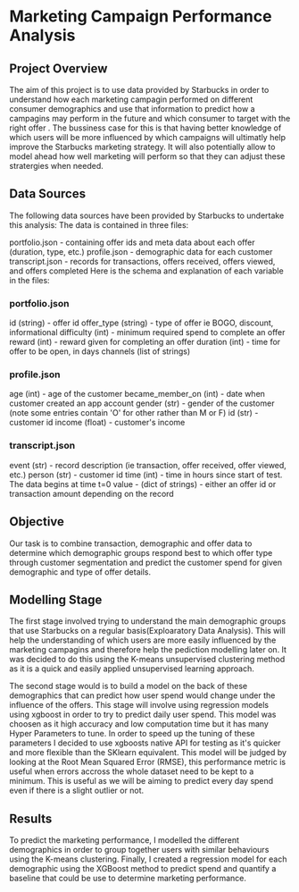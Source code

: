 # Marketing Campaign Performance Analysis

## Project Overview

The aim of this project is to use data provided by Starbucks in order to understand how each marketing campagin performed on different consumer demographics and use that information to predict how a campagins may perform in the future and which consumer to target with the right offer . The bussiness case for this is that having better knowledge of which users will be more influenced by which campaigns will ultimatly help improve the Starbucks marketing strategy. It will also potentially allow to model ahead how well marketing will perform so that they can adjust these stratergies when needed.

## Data Sources
The following data sources have been provided by Starbucks to undertake this analysis:
The data is contained in three files:

portfolio.json - containing offer ids and meta data about each offer (duration, type, etc.)
profile.json - demographic data for each customer
transcript.json - records for transactions, offers received, offers viewed, and offers completed
Here is the schema and explanation of each variable in the files:

### portfolio.json

id (string) - offer id
offer_type (string) - type of offer ie BOGO, discount, informational
difficulty (int) - minimum required spend to complete an offer
reward (int) - reward given for completing an offer
duration (int) - time for offer to be open, in days
channels (list of strings)

### profile.json

age (int) - age of the customer
became_member_on (int) - date when customer created an app account
gender (str) - gender of the customer (note some entries contain 'O' for other rather than M or F)
id (str) - customer id
income (float) - customer's income

### transcript.json 

event (str) - record description (ie transaction, offer received, offer viewed, etc.)
person (str) - customer id
time (int) - time in hours since start of test. The data begins at time t=0
value - (dict of strings) - either an offer id or transaction amount depending on the record

## Objective
Our task is to combine transaction, demographic and offer data to determine which demographic groups respond best to which offer type through customer segmentation and predict the customer spend for given demographic and type of offer details.

## Modelling Stage

The first stage involved trying to understand the main demographic groups that use Starbucks on a regular basis(Exploaratory Data Analysis). This will help the understanding of which users are more easily influenced by the marketing campagins and therefore help the pediction modelling later on. It was decided to do this using the K-means unsupervised clustering method as it is a quick and easily applied unsupervised learning approach.

The second stage would is to build a model on the back of these demographics that can predict how user spend would change under the influence of the offers. This stage will involve using regression models using xgboost in order to try to predict daily user spend. This model was choosen as it high accuracy and low computation time but it has many Hyper Parameters to tune. In order to speed up the tuning of these parameters I decided to use xgboosts native API for testing as it's quicker and more flexible than the SKlearn equivalent. This model will be judged by looking at the Root Mean Squared Error (RMSE), this performance metric is useful when errors accross the whole dataset need to be kept to a minimum. This is useful as we will be aiming to predict every day spend even if there is a slight outlier or not.

## Results
To predict the marketing performance, I modelled the different demographics in order to group together users with similar behaviours using the K-means clustering. Finally, I created a regression model for each demographic using the XGBoost method to predict spend and quantify a baseline that could be use to determine marketing performance.
